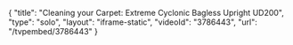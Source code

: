 {
    "title": "Cleaning your Carpet: Extreme Cyclonic Bagless Upright UD200",
    "type": "solo",
    "layout": "iframe-static",
    "videoId": "3786443",
    "url": "\/tvpembed\/3786443"
}